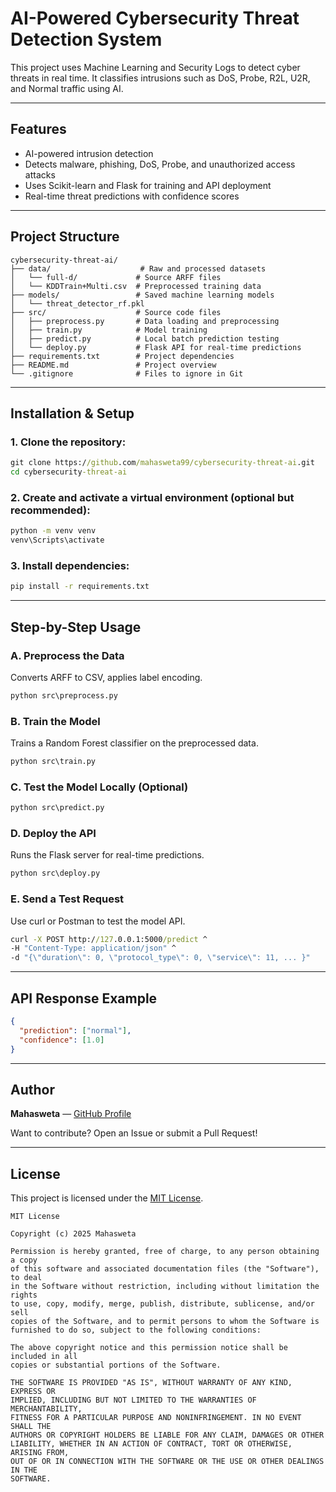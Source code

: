 # AI-Powered Cybersecurity Threat Detection System

This project uses Machine Learning and Security Logs to detect cyber threats in real time. It classifies intrusions such as DoS, Probe, R2L, U2R, and Normal traffic using AI.

---

## Features
- AI-powered intrusion detection
- Detects malware, phishing, DoS, Probe, and unauthorized access attacks
- Uses Scikit-learn and Flask for training and API deployment
- Real-time threat predictions with confidence scores

---

## Project Structure
```
cybersecurity-threat-ai/
├── data/                    # Raw and processed datasets
│   └── full-d/             # Source ARFF files
│   └── KDDTrain+Multi.csv  # Preprocessed training data
├── models/                 # Saved machine learning models
│   └── threat_detector_rf.pkl
├── src/                    # Source code files
│   ├── preprocess.py       # Data loading and preprocessing
│   ├── train.py            # Model training
│   ├── predict.py          # Local batch prediction testing
│   └── deploy.py           # Flask API for real-time predictions
├── requirements.txt        # Project dependencies
├── README.md               # Project overview
└── .gitignore              # Files to ignore in Git
```

---

## Installation & Setup

### 1. Clone the repository:
```cmd
git clone https://github.com/mahasweta99/cybersecurity-threat-ai.git
cd cybersecurity-threat-ai
```

### 2. Create and activate a virtual environment (optional but recommended):
```cmd
python -m venv venv
venv\Scripts\activate
```

### 3. Install dependencies:
```cmd
pip install -r requirements.txt
```

---

## Step-by-Step Usage

### A. Preprocess the Data
Converts ARFF to CSV, applies label encoding.
```cmd
python src\preprocess.py
```

### B. Train the Model
Trains a Random Forest classifier on the preprocessed data.
```cmd
python src\train.py
```

### C. Test the Model Locally (Optional)
```cmd
python src\predict.py
```

### D. Deploy the API
Runs the Flask server for real-time predictions.
```cmd
python src\deploy.py
```

### E. Send a Test Request
Use curl or Postman to test the model API.
```cmd
curl -X POST http://127.0.0.1:5000/predict ^
-H "Content-Type: application/json" ^
-d "{\"duration\": 0, \"protocol_type\": 0, \"service\": 11, ... }"
```

---

## API Response Example
```json
{
  "prediction": ["normal"],
  "confidence": [1.0]
}
```

---

## Author
**Mahasweta** — [GitHub Profile](https://github.com/mahaswetaroy1)

Want to contribute? Open an Issue or submit a Pull Request!

---
## License
This project is licensed under the [MIT License](https://opensource.org/licenses/MIT).

```
MIT License

Copyright (c) 2025 Mahasweta

Permission is hereby granted, free of charge, to any person obtaining a copy
of this software and associated documentation files (the "Software"), to deal
in the Software without restriction, including without limitation the rights
to use, copy, modify, merge, publish, distribute, sublicense, and/or sell
copies of the Software, and to permit persons to whom the Software is
furnished to do so, subject to the following conditions:

The above copyright notice and this permission notice shall be included in all
copies or substantial portions of the Software.

THE SOFTWARE IS PROVIDED "AS IS", WITHOUT WARRANTY OF ANY KIND, EXPRESS OR
IMPLIED, INCLUDING BUT NOT LIMITED TO THE WARRANTIES OF MERCHANTABILITY,
FITNESS FOR A PARTICULAR PURPOSE AND NONINFRINGEMENT. IN NO EVENT SHALL THE
AUTHORS OR COPYRIGHT HOLDERS BE LIABLE FOR ANY CLAIM, DAMAGES OR OTHER
LIABILITY, WHETHER IN AN ACTION OF CONTRACT, TORT OR OTHERWISE, ARISING FROM,
OUT OF OR IN CONNECTION WITH THE SOFTWARE OR THE USE OR OTHER DEALINGS IN THE
SOFTWARE.
```